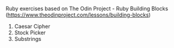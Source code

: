Ruby exercises based on The Odin Project - Ruby Building Blocks
(https://www.theodinproject.com/lessons/building-blocks)

1. Caesar Cipher
2. Stock Picker
3. Substrings